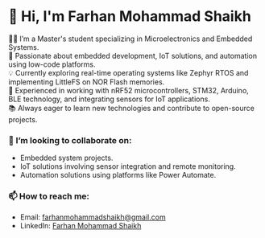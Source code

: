 # 👋 Hi, I'm Farhan Mohammad Shaikh

👨‍💻 I’m a Master's student specializing in Microelectronics and Embedded Systems.  
🔧 Passionate about embedded development, IoT solutions, and automation using low-code platforms.  
💡 Currently exploring real-time operating systems like Zephyr RTOS and implementing LittleFS on NOR Flash memories.  
🚀 Experienced in working with nRF52 microcontrollers, STM32, Arduino, BLE technology, and integrating sensors for IoT applications.  
📚 Always eager to learn new technologies and contribute to open-source projects.

### 🤝 I’m looking to collaborate on:
- Embedded system projects.
- IoT solutions involving sensor integration and remote monitoring.
- Automation solutions using platforms like Power Automate.

### 📫 How to reach me:
- Email: [farhanmohammadshaikh@gmail.com](mailto:farhanmohammadshaikh@gmail.com)
- LinkedIn: [Farhan Mohammad Shaikh](https://www.linkedin.com/in/farhan-mohammad-shaikh)
